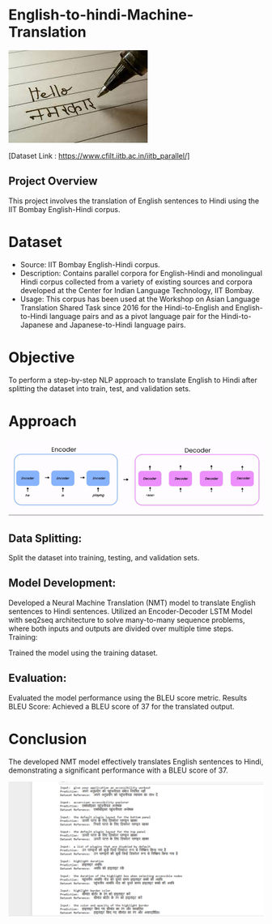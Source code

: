 # English-to-hindi-Machine-Translation

![Image](https://github.com/Saurabhgithub1006/English-to-hindi-Machine-Translation/blob/main/Images/Hello.jpeg?raw=true)

 [Dataset Link : https://www.cfilt.iitb.ac.in/iitb_parallel/]






 






 



## Project Overview
This project involves the translation of English sentences to Hindi using the IIT Bombay English-Hindi corpus.

# Dataset
* Source: IIT Bombay English-Hindi corpus.
* Description: Contains parallel corpora for English-Hindi and monolingual Hindi corpus collected from a variety of existing sources and corpora developed at the Center for Indian Language Technology, IIT Bombay.
* Usage: This corpus has been used at the Workshop on Asian Language Translation Shared Task since 2016 for the Hindi-to-English and English-to-Hindi language pairs and as a pivot language pair for the Hindi-to-Japanese and Japanese-to-Hindi language pairs.
# Objective
To perform a step-by-step NLP approach to translate English to Hindi after splitting the dataset into train, test, and validation sets.

# Approach
![Encoder -Decoder](https://github.com/Saurabhgithub1006/English-to-hindi-Machine-Translation/blob/main/Images/1_R-Ul_DUk74cj79bPr5UalQ.gif?raw=true)
## Data Splitting:

Split the dataset into training, testing, and validation sets.
## Model Development:

Developed a Neural Machine Translation (NMT) model to translate English sentences to Hindi sentences.
Utilized an Encoder-Decoder LSTM Model with seq2seq architecture to solve many-to-many sequence problems, where both inputs and outputs are divided over multiple time steps.
Training:

Trained the model using the training dataset.
## Evaluation:

Evaluated the model performance using the BLEU score metric.
Results
BLEU Score: Achieved a BLEU score of 37 for the translated output.
# Conclusion
The developed NMT model effectively translates English sentences to Hindi, demonstrating a significant performance with a BLEU score of 37.

![Image](https://github.com/Saurabhgithub1006/English-to-hindi-Machine-Translation/blob/main/Images/Screenshot%20(309).png?raw=true)
